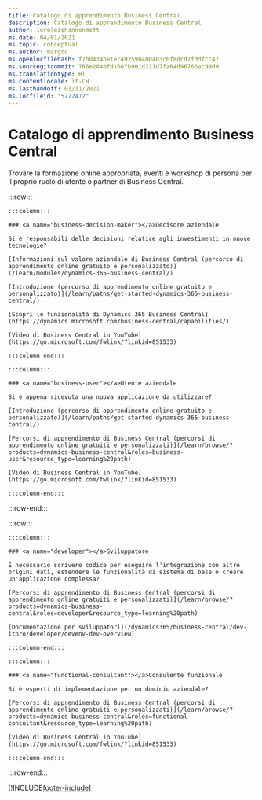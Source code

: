 ```yaml
---
title: Catalogo di apprendimento Business Central
description: Catalogo di apprendimento Business Central
author: loreleishannonmsft
ms.date: 04/01/2021
ms.topic: conceptual
ms.author: margoc
ms.openlocfilehash: f7b0434be1ec49259b400403c0f8dcd7fddfcc47
ms.sourcegitcommit: 766e2840fd16efb901d211d7fa64d96766ac99d9
ms.translationtype: HT
ms.contentlocale: it-CH
ms.lasthandoff: 03/31/2021
ms.locfileid: "5772472"
---
```

# <a name="business-central-learning-catalog"></a>Catalogo di apprendimento Business Central

Trovare la formazione online appropriata, eventi e workshop di persona per il proprio ruolo di utente o partner di Business Central.

:::row:::

    :::column:::

    ### <a name="business-decision-maker"></a>Decisore aziendale

    Si è responsabili delle decisioni relative agli investimenti in nuove tecnologie? 

    [Informazioni sul valore aziendale di Business Central (percorso di apprendimento online gratuito e personalizzato)](/learn/modules/dynamics-365-business-central/)

    [Introduzione (percorso di apprendimento online gratuito e personalizzato)](/learn/paths/get-started-dynamics-365-business-central/)

    [Scopri le funzionalità di Dynamics 365 Business Central](https://dynamics.microsoft.com/business-central/capabilities/)

    [Video di Business Central in YouTube](https://go.microsoft.com/fwlink/?linkid=851533)

    :::column-end:::

    :::column:::

    ### <a name="business-user"></a>Utente aziendale

    Si è appena ricevuta una nuova applicazione da utilizzare? 

    [Introduzione (percorso di apprendimento online gratuito e personalizzato)](/learn/paths/get-started-dynamics-365-business-central/)

    [Percorsi di apprendimento di Business Central (percorsi di apprendimento online gratuiti e personalizzati)](/learn/browse/?products=dynamics-business-central&roles=business-user&resource_type=learning%20path)

    [Video di Business Central in YouTube](https://go.microsoft.com/fwlink/?linkid=851533)

    :::column-end:::

:::row-end:::

:::row:::

    :::column:::

    ### <a name="developer"></a>Sviluppatore

    È necessario scrivere codice per eseguire l'integrazione con altre origini dati, estendere le funzionalità di sistema di base o creare un'applicazione complessa?

    [Percorsi di apprendimento di Business Central (percorsi di apprendimento online gratuiti e personalizzati)](/learn/browse/?products=dynamics-business-central&roles=developer&resource_type=learning%20path)

    [Documentazione per sviluppatori](/dynamics365/business-central/dev-itpro/developer/devenv-dev-overview)

    :::column-end:::

    :::column:::

    ### <a name="functional-consultant"></a>Consulente funzionale
    
    Si è esperti di implementazione per un dominio aziendale? 

    [Percorsi di apprendimento di Business Central (percorsi di apprendimento online gratuiti e personalizzati)](/learn/browse/?products=dynamics-business-central&roles=functional-consultant&resource_type=learning%20path)

    [Video di Business Central in YouTube](https://go.microsoft.com/fwlink/?linkid=851533)

    :::column-end:::

:::row-end:::


[!INCLUDE[footer-include](../includes/footer-banner.md)]